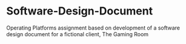 # Software-Design-Document
Operating Platforms assignment based on development of a software design document for a fictional client, The Gaming Room

